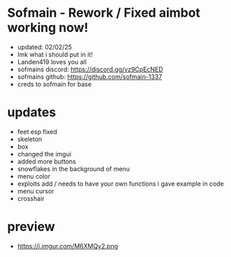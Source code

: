 # Sofmain - Rework / Fixed aimbot working now!
- updated: 02/02/25
- lmk what i should put in it!
- Landen419 loves you all
- sofmains discord: https://discord.gg/vz9CpEcNED
- sofmains github: https://github.com/sofmain-1337
- creds to sofmain for base
# updates
- feet esp fixed
- skeleton
- box
- changed the imgui
- added more buttons
- snowflakes in the background of menu
- menu color
- exploits add / needs to have your own functions i gave example in code
- menu cursor
- crosshair
# preview 
- https://i.imgur.com/M6XMQy2.png
